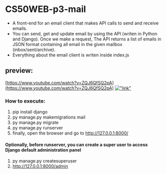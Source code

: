 # CS50WEB-p3-mail

- A front-end for an email client that makes API calls to send and receive emails.
- You can send, get and update email by using the API (writen in Python and Django). Once we make a request, The API returns a list of emails in JSON format containing all email in the given mailbox (inbox/sent/archive).
- Everything about the email client is writen inside index.js

## preview:
[https://www.youtube.com/watch?v=ZQJ6QfSQ2pA](https://www.youtube.com/watch?v=ZQJ6QfSQ2pA)
[!["link"](https://i.ytimg.com/vi/ZQJ6QfSQ2pA/hqdefault.jpg)](https://www.youtube.com/watch?v=ZQJ6QfSQ2pA)

### How to execute:
1. pip install django
2. py manage.py makemigrations mail
3. py manage.py migrate
4. py manage.py runserver
5. finally, open the browser and go to http://127.0.0.1:8000/


#### Optionally, before runserver, you can create a super user to access Django default administration panel
1. py manage.py createsuperuser
2. http://127.0.0.1:8000/admin

